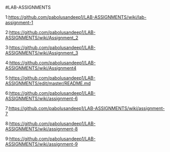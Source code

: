  #LAB-ASSIGNMENTS
 
 1:https://github.com/pabolusandeep1/LAB-ASSIGNMENTS/wiki/lab-assignment-1
 
 2:https://github.com/pabolusandeep1/LAB-ASSIGNMENTS/wiki/Assignment_2
 
 3:https://github.com/pabolusandeep1/LAB-ASSIGNMENTS/wiki/Assignment_3
 
 4:https://github.com/pabolusandeep1/LAB-ASSIGNMENTS/wiki/Assignment4
 
 5:https://github.com/pabolusandeep1/LAB-ASSIGNMENTS/edit/master/README.md
 
 6:https://github.com/pabolusandeep1/LAB-ASSIGNMENTS/wiki/assignment-6
 
 7:https://github.com/pabolusandeep1/LAB-ASSIGNMENTS/wiki/assignment-7
 
 8:https://github.com/pabolusandeep1/LAB-ASSIGNMENTS/wiki/assignment-8
 
 9:https://github.com/pabolusandeep1/LAB-ASSIGNMENTS/wiki/assignment-9

